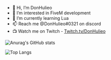 - 👋 Hi, I’m DonHulieo
- 👀 I’m interested in FiveM development
- 🌱 I’m currently learning Lua
- 📫 Reach me @DonHulieo#0321 on discord
- 📺 Watch me on Twitch - [Twitch.tv/DonHulieo](https://www.twitch.tv/donhulieo)

![Anurag's GitHub stats](https://github-readme-stats.vercel.app/api?username=donhulieo&count_private=true&show_icons=true&theme=great-gatsby)

![Top Langs](https://github-readme-stats.vercel.app/api/top-langs/?username=donhulieo&layout=compact)
<!---
DonHulieo/DonHulieo is a ✨ special ✨ repository because its `README.md` (this file) appears on your GitHub profile.
You can click the Preview link to take a look at your changes.
--->
